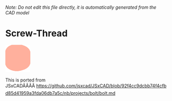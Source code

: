 ###### Note: Do not edit this file directly, it is automatically generated from the CAD model

# Screw-Thread

![](/project.svg)

This is ported from JSxCADÃÂÃÂ https://github.com/jsxcad/JSxCAD/blob/92f4cc9dcbb74f4cfbd85d41959a3fda06db7a5c/nb/projects/bolt/bolt.md


